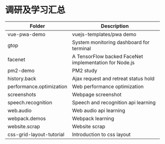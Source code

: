 # 调研及学习汇总

| Folder                   | Description                                            |
| ------------------------ | ------------------------------------------------------ |
| vue-pwa-demo             | vuejs-templates/pwa demo                               |
| gtop                     | System monitoring dashboard for terminal               |
| facenet                  | A TensorFlow backed FaceNet implementation for Node.js |
| pm2-demo                 | PM2 study                                              |
| history.back             | Ajax request and retreat status hold                   |
| performance.optimization | Web performance optimization                           |
| screenshots              | Webpage screenshot                                     |
| speech.recognition       | Speech and recognition api learning                    |
| web.audio                | Web audio api learning                                 |
| webpack.demos            | Webpack learning                                       |
| website.scrap            | Website scrap                                          |
| css-grid-layout-tutorial | Introduction to css layout                             |



